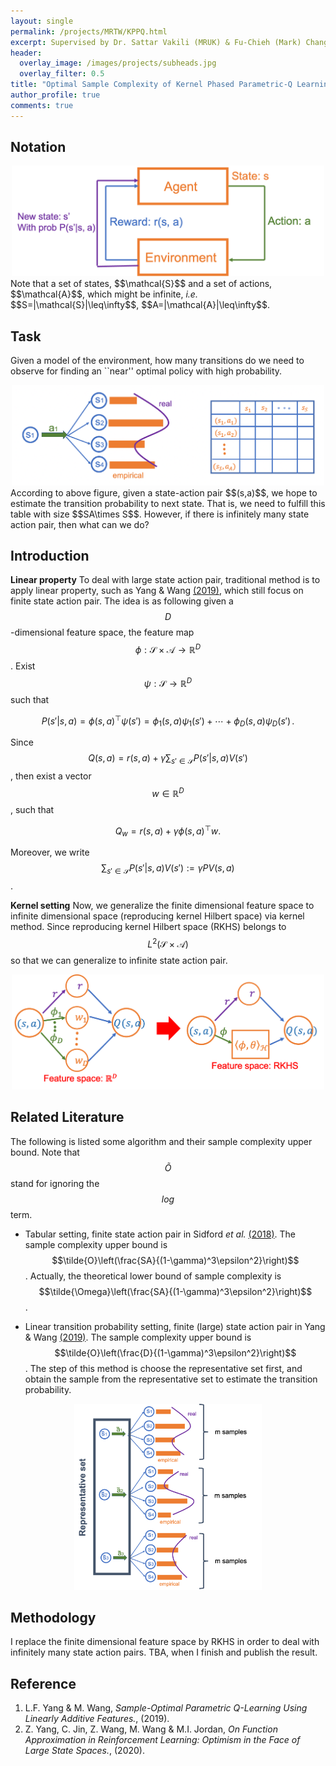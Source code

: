 ```yaml
---
layout: single
permalink: /projects/MRTW/KPPQ.html
excerpt: Supervised by Dr. Sattar Vakili (MRUK) & Fu-Chieh (Mark) Chang (MRTW)
header:
  overlay_image: /images/projects/subheads.jpg
  overlay_filter: 0.5
title: "Optimal Sample Complexity of Kernel Phased Parametric-Q Learning"
author_profile: true
comments: true
---
```


## Notation
<center>
    <img src="/images/projects/kppq/intr.png" width="500" alt="diag of sf"/>
</center>
Note that a set of states, $$\mathcal{S}$$ and a set of actions, $$\mathcal{A}$$, which might be infinite, <i>i.e.</i> $$S=|\mathcal{S}|\leq\infty$$, $$A=|\mathcal{A}|\leq\infty$$.

## Task
Given a model of the environment, how many transitions do we need to observe for finding an ``near'' optimal policy with high probability.
<center>
    <img src="/images/projects/kppq/fill.png" width="500" alt="diag of sf"/>
</center>
According to above figure, given a state-action pair $$(s,a)$$, we hope to estimate the transition probability to next state. That is, we need to fulfill this table with size $$SA\times S$$. However, if there is infinitely many state action pair, then what can we do?

## Introduction
<b>Linear property</b> To deal with large state action pair, traditional method is to apply linear property, such as Yang & Wang [(2019)](https://arxiv.org/abs/1902.04779), which still focus on finite state action pair. The idea is as following given a $$D$$-dimensional feature space, the feature map $$\phi:\mathcal{S}\times\mathcal{A}\rightarrow \mathbb{R}^D$$. Exist $$\psi:\mathcal{S}\rightarrow\mathbb{R}^D$$ such that

$$P(s'|s,a)=\phi(s,a)^\top \psi(s')=\phi_1(s,a)\psi_1(s')+\cdots+\phi_D(s,a)\psi_D(s')\,.$$


Since $$Q(s,a)=r(s,a)+\gamma \sum_{s'\in\mathcal{S}}P(s'\vert s,a)V(s')$$, then exist a vector $$w\in\mathbb{R}^D$$, such that

$$Q_w=r(s,a)+\gamma\phi(s,a)^\top w.$$

Moreover, we write $$\sum_{s'\in\mathcal{S}}P(s'\vert s,a)V(s'):=\gamma PV(s,a)$$.

<b>Kernel setting</b> Now, we generalize the finite dimensional feature space to infinite dimensional space (reproducing kernel Hilbert space) via kernel method. Since reproducing kernel Hilbert space (RKHS) belongs to $$L^2(\mathcal{S}\times\mathcal{A})$$ so that we can generalize to infinite state action pair.
<center>
    <img src="/images/projects/kppq/maprkhs.png" width="500" alt="diag of sf"/>
</center>

## Related Literature

The following is listed some algorithm and their sample complexity upper bound. Note that $$\tilde{O}$$ stand for ignoring the $$log$$ term.

* Tabular setting, finite state action pair in Sidford <i>et al.</i> [(2018)](https://arxiv.org/abs/1806.01492). The sample complexity upper bound is $$\tilde{O}\left(\frac{SA}{(1-\gamma)^3\epsilon^2}\right)$$. Actually, the theoretical lower bound of sample complexity is $$\tilde{\Omega}\left(\frac{SA}{(1-\gamma)^3\epsilon^2}\right)$$.

* Linear transition probability setting, finite (large) state action pair in Yang & Wang [(2019)](https://arxiv.org/abs/1902.04779). The sample complexity upper bound is $$\tilde{O}\left(\frac{D}{(1-\gamma)^3\epsilon^2}\right)$$. The step of this method is choose the representative set first, and obtain the sample from the representative set to estimate the transition probability.
<center>
    <img src="/images/projects/kppq/repre2.png" width="300" alt="diag of sf"/>
</center>


## Methodology

I replace the finite dimensional feature space by RKHS in order to deal with infinitely many state action pairs. TBA, when I finish and publish the result.

## Reference
1. L.F. Yang & M. Wang, <i>Sample-Optimal Parametric Q-Learning Using Linearly Additive Features.</i>, (2019).
2. Z. Yang, C. Jin, Z. Wang, M. Wang & M.I. Jordan, <i>On Function Approximation in Reinforcement Learning: Optimism in the Face of Large State Spaces.</i>, (2020).